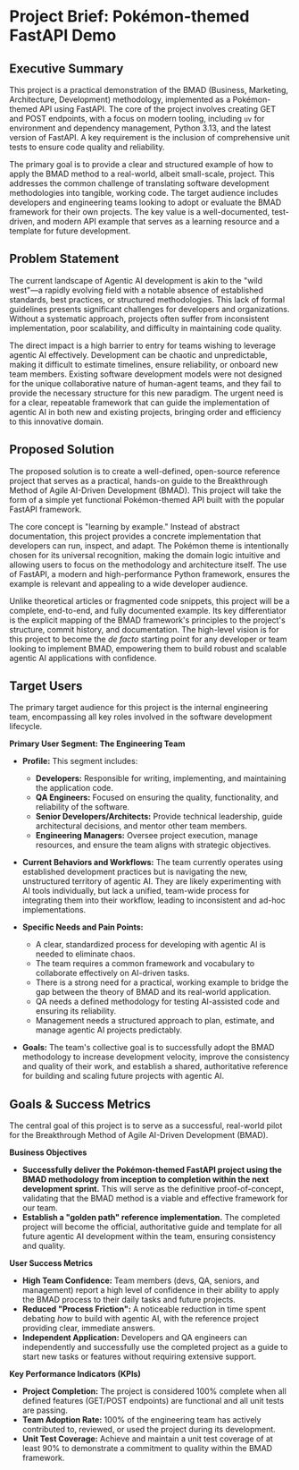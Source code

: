 # Project Brief: Pokémon-themed FastAPI Demo

## Executive Summary

This project is a practical demonstration of the BMAD (Business, Marketing, Architecture, Development) methodology, implemented as a Pokémon-themed API using FastAPI. The core of the project involves creating GET and POST endpoints, with a focus on modern tooling, including `uv` for environment and dependency management, Python 3.13, and the latest version of FastAPI. A key requirement is the inclusion of comprehensive unit tests to ensure code quality and reliability.

The primary goal is to provide a clear and structured example of how to apply the BMAD method to a real-world, albeit small-scale, project. This addresses the common challenge of translating software development methodologies into tangible, working code. The target audience includes developers and engineering teams looking to adopt or evaluate the BMAD framework for their own projects. The key value is a well-documented, test-driven, and modern API example that serves as a learning resource and a template for future development.

## Problem Statement

The current landscape of Agentic AI development is akin to the "wild west"—a rapidly evolving field with a notable absence of established standards, best practices, or structured methodologies. This lack of formal guidelines presents significant challenges for developers and organizations. Without a systematic approach, projects often suffer from inconsistent implementation, poor scalability, and difficulty in maintaining code quality.

The direct impact is a high barrier to entry for teams wishing to leverage agentic AI effectively. Development can be chaotic and unpredictable, making it difficult to estimate timelines, ensure reliability, or onboard new team members. Existing software development models were not designed for the unique collaborative nature of human-agent teams, and they fail to provide the necessary structure for this new paradigm. The urgent need is for a clear, repeatable framework that can guide the implementation of agentic AI in both new and existing projects, bringing order and efficiency to this innovative domain.

## Proposed Solution

The proposed solution is to create a well-defined, open-source reference project that serves as a practical, hands-on guide to the Breakthrough Method of Agile AI-Driven Development (BMAD). This project will take the form of a simple yet functional Pokémon-themed API built with the popular FastAPI framework.

The core concept is "learning by example." Instead of abstract documentation, this project provides a concrete implementation that developers can run, inspect, and adapt. The Pokémon theme is intentionally chosen for its universal recognition, making the domain logic intuitive and allowing users to focus on the methodology and architecture itself. The use of FastAPI, a modern and high-performance Python framework, ensures the example is relevant and appealing to a wide developer audience.

Unlike theoretical articles or fragmented code snippets, this project will be a complete, end-to-end, and fully documented example. Its key differentiator is the explicit mapping of the BMAD framework's principles to the project's structure, commit history, and documentation. The high-level vision is for this project to become the *de facto* starting point for any developer or team looking to implement BMAD, empowering them to build robust and scalable agentic AI applications with confidence.

## Target Users

The primary target audience for this project is the internal engineering team, encompassing all key roles involved in the software development lifecycle.

**Primary User Segment: The Engineering Team**

*   **Profile:** This segment includes:
    *   **Developers:** Responsible for writing, implementing, and maintaining the application code.
    *   **QA Engineers:** Focused on ensuring the quality, functionality, and reliability of the software.
    *   **Senior Developers/Architects:** Provide technical leadership, guide architectural decisions, and mentor other team members.
    *   **Engineering Managers:** Oversee project execution, manage resources, and ensure the team aligns with strategic objectives.

*   **Current Behaviors and Workflows:** The team currently operates using established development practices but is navigating the new, unstructured territory of agentic AI. They are likely experimenting with AI tools individually, but lack a unified, team-wide process for integrating them into their workflow, leading to inconsistent and ad-hoc implementations.

*   **Specific Needs and Pain Points:**
    *   A clear, standardized process for developing with agentic AI is needed to eliminate chaos.
    *   The team requires a common framework and vocabulary to collaborate effectively on AI-driven tasks.
    *   There is a strong need for a practical, working example to bridge the gap between the theory of BMAD and its real-world application.
    *   QA needs a defined methodology for testing AI-assisted code and ensuring its reliability.
    *   Management needs a structured approach to plan, estimate, and manage agentic AI projects predictably.

*   **Goals:** The team's collective goal is to successfully adopt the BMAD methodology to increase development velocity, improve the consistency and quality of their work, and establish a shared, authoritative reference for building and scaling future projects with agentic AI.

## Goals & Success Metrics

The central goal of this project is to serve as a successful, real-world pilot for the Breakthrough Method of Agile AI-Driven Development (BMAD).

**Business Objectives**

*   **Successfully deliver the Pokémon-themed FastAPI project using the BMAD methodology from inception to completion within the next development sprint.** This will serve as the definitive proof-of-concept, validating that the BMAD method is a viable and effective framework for our team.
*   **Establish a "golden path" reference implementation.** The completed project will become the official, authoritative guide and template for all future agentic AI development within the team, ensuring consistency and quality.

**User Success Metrics**

*   **High Team Confidence:** Team members (devs, QA, seniors, and management) report a high level of confidence in their ability to apply the BMAD process to their daily tasks and future projects.
*   **Reduced "Process Friction":** A noticeable reduction in time spent debating *how* to build with agentic AI, with the reference project providing clear, immediate answers.
*   **Independent Application:** Developers and QA engineers can independently and successfully use the completed project as a guide to start new tasks or features without requiring extensive support.

**Key Performance Indicators (KPIs)**

*   **Project Completion:** The project is considered 100% complete when all defined features (GET/POST endpoints) are functional and all unit tests are passing.
*   **Team Adoption Rate:** 100% of the engineering team has actively contributed to, reviewed, or used the project during its development.
*   **Unit Test Coverage:** Achieve and maintain a unit test coverage of at least 90% to demonstrate a commitment to quality within the BMAD framework.
